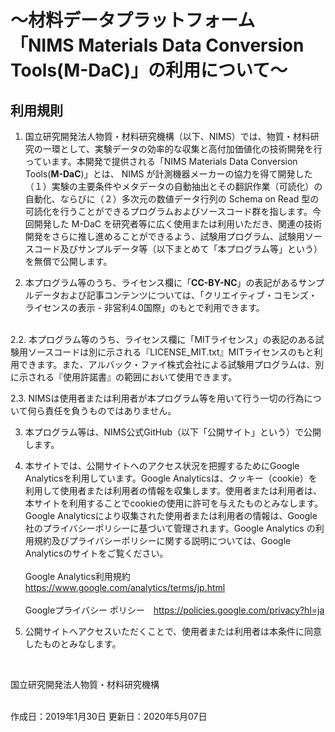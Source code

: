 <h1> ～材料データプラットフォーム<br>
「NIMS Materials Data Conversion Tools(M-DaC)」の利用について～ </h1>

## 利用規則

1. 国立研究開発法人物質・材料研究機構（以下、NIMS）では、物質・材料研究の一環として、実験データの効率的な収集と高付加価値化の技術開発を行っています。本開発で提供される「NIMS Materials Data Conversion Tools(__M-DaC__)」とは、 NIMS が計測機器メーカーの協力を得て開発した（１）実験の主要条件やメタデータの自動抽出とその翻訳作業（可読化）の自動化、ならびに（２）多次元の数値データ行列の Schema on Read 型の可読化を行うことができるプログラムおよびソースコード群を指します。今回開発した M-DaC を研究者等に広く使用または利用いただき、関連の技術開発をさらに推し進めることができるよう、試験用プログラム、試験用ソースコード及びサンプルデータ等（以下まとめて「本プログラム等」という）を無償で公開します。

2. 本プログラム等のうち、ライセンス欄に「__CC-BY-NC__」の表記があるサンプルデータおよび記事コンテンツについては、「クリエイティブ・コモンズ・ライセンスの表示 - 非営利4.0国際」のもとで利用できます。  
<br />
   2.2.  本プログラム等のうち、ライセンス欄に「MITライセンス」の表記のある試験用ソースコードは別に示される『LICENSE_MIT.txt』MITライセンスのもと利用できます。また、アルバック・ファイ株式会社による試験用プログラムは、別に示される『使用許諾書』の範囲において使用できます。

   2.3.  NIMSは使用者または利用者が本プログラム等を用いて行う一切の行為について何ら責任を負うものではありません。

3. 本プログラム等は、NIMS公式GitHub（以下「公開サイト」という）で公開します。

4. 本サイトでは、公開サイトへのアクセス状況を把握するためにGoogle Analyticsを利用しています。Google Analyticsは、クッキー（cookie）を利用して使用者または利用者の情報を収集します。使用者または利用者は、本サイトを利用することでcookieの使用に許可を与えたものとみなします。Google Analyticsにより収集された使用者または利用者の情報は、Google社のプライバシーポリシーに基づいて管理されます。Google Analytics の利用規約及びプライバシーポリシーに関する説明については、Google Analyticsのサイトをご覧ください。<br /><br />
   Google Analytics利用規約　<https://www.google.com/analytics/terms/jp.html>​  <br /><br />
   Googleプライバシー ポリシー　<https://policies.google.com/privacy?hl=ja>

5. 公開サイトへアクセスいただくことで、使用者または利用者は本条件に同意したものとみなします。

<br />

国立研究開発法人物質・材料研究機構

<br />
作成日：2019年1月30日  
更新日：2020年5月07日
